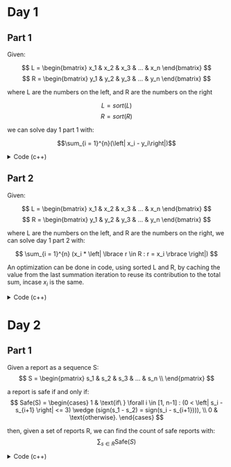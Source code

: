 # Day 1

## Part 1

Given:

$$ L = \begin{bmatrix} x_1 & x_2 & x_3 & ... & x_n \end{bmatrix}  $$
$$ R = \begin{bmatrix} y_1 & y_2 & y_3 & ... & y_n \end{bmatrix}  $$

where L are the numbers on the left, and R are the numbers on the right

$$ L = sort(L) $$
$$ R = sort(R) $$

we can solve day 1 part 1 with:

$$\sum_{i = 1}^{n}(\left| x_i - y_i\right|)$$

<details>
<summary>Code (c++)</summary>

```c++
std::sort(left.begin(), left.end());
std::sort(right.begin(), right.end());

int distance = {};
for(const auto [l, r] : std::views::zip(left, right)) {
    distance += std::abs(l - r);
}
```
</details>

## Part 2

Given:

$$ L = \begin{bmatrix} x_1 & x_2 & x_3 & ... & x_n \end{bmatrix}  $$
$$ R = \begin{bmatrix} y_1 & y_2 & y_3 & ... & y_n \end{bmatrix}  $$

where L are the numbers on the left, and R are the numbers on the right, we can solve day 1 part 2 with:

$$ \sum_{i = 1}^{n} (x_i * \left| \lbrace r \in R : r = x_i \rbrace \right|) $$

An optimization can be done in code, using sorted L and R, by caching the value from the last summation iteration to reuse its contribution to the total sum, incase $x_i$ is the same.

<details>
<summary>Code (c++)</summary>
    
```c++
int sum = {};

int last_l = 0;
int last_s = 0;
for (auto l : left) {
    if (l == last_l) {
        sum += last_s;
    }

    last_l = l;

    int count = std::ranges::count(right, l);
    last_s = l * count;

    sum += last_s;
}
```
</details>

# Day 2

## Part 1

Given a report as a sequence S:
$$ S = \begin{pmatrix} s_1 & s_2 & s_3 & ... & s_n \\ \end{pmatrix} $$

a report is safe if and only if:
$$
Safe(S) =
\begin{cases}
1 & \text{if\ } \forall i \in [1, n-1] : (0 < \left| s_i - s_{i+1} \right| <= 3) \wedge  (sign(s_1 - s_2) = sign(s_i - s_{i+1}))), \\
0 & \text{otherwise}.
\end{cases}
$$

then, given a set of reports R, we can find the count of safe reports with:
$$ \sum_{s \in R} \text{Safe}(S)  $$

<details>
<summary>Code (c++)</summary>

I tried implementing it using a bit of functional modern c++. In the repo above, you can find a better optimized solution.
```c++
bool is_report_safe(std::span<const int> report) {
    if (report.size() < 2) return false;
    
    const bool is_decreasing = report[0] > report[1];
    
    return std::adjacent_find(report.begin(), report.end(), 
        [is_decreasing](int a, int b) {
            const auto diff = a - b;
            return diff == 0 || std::abs(diff) > 3 || is_decreasing != (diff > 0);
        }) == report.end();
}

int main() {
    std::ifstream file("day2.txt");
    std::vector<std::vector<int>> reports;
    
    for (std::string line; std::getline(file, line);) {
        std::vector<int> nums;
        std::istringstream iss(line);
        for (int n; iss >> n;) {
            nums.push_back(n);
        }
        reports.push_back(std::move(nums));
    }
    
    const auto safe_count = std::count_if(reports.begin(), reports.end(),
        [](const auto& report) { return is_report_safe(report); });
    
    printf("safe: %ld\n", safe_count);
}
```
</details>